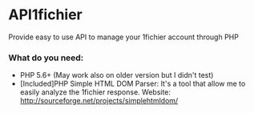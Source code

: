 # API1fichier
Provide easy to use API to manage your 1fichier account through PHP

### What do you need:
- PHP 5.6+ (May work also on older version but I didn't test)
- [Included]PHP Simple HTML DOM Parser: It's a tool that allow me to easily analyze the 1fichier response. Website: http://sourceforge.net/projects/simplehtmldom/
